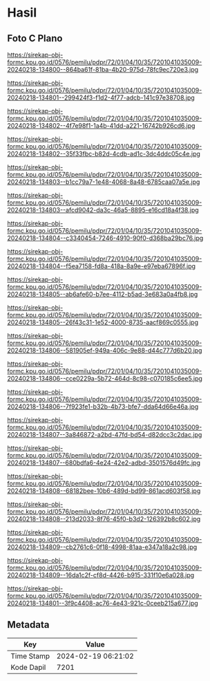 # Hasil

## Foto C Plano

https://sirekap-obj-formc.kpu.go.id/0576/pemilu/pdpr/72/01/04/10/35/7201041035009-20240218-134800--864ba61f-81ba-4b20-975d-78fc9ec720e3.jpg

https://sirekap-obj-formc.kpu.go.id/0576/pemilu/pdpr/72/01/04/10/35/7201041035009-20240218-134801--299424f3-f1d2-4f77-adcb-141c97e38708.jpg

https://sirekap-obj-formc.kpu.go.id/0576/pemilu/pdpr/72/01/04/10/35/7201041035009-20240218-134802--4f7e98f1-1a4b-41dd-a221-16742b926cd6.jpg

https://sirekap-obj-formc.kpu.go.id/0576/pemilu/pdpr/72/01/04/10/35/7201041035009-20240218-134802--35f33fbc-b82d-4cdb-ad1c-3dc4ddc05c4e.jpg

https://sirekap-obj-formc.kpu.go.id/0576/pemilu/pdpr/72/01/04/10/35/7201041035009-20240218-134803--b1cc79a7-1e48-4068-8a48-6785caa07a5e.jpg

https://sirekap-obj-formc.kpu.go.id/0576/pemilu/pdpr/72/01/04/10/35/7201041035009-20240218-134803--afcd9042-da3c-46a5-8895-e16cd18a4f38.jpg

https://sirekap-obj-formc.kpu.go.id/0576/pemilu/pdpr/72/01/04/10/35/7201041035009-20240218-134804--c3340454-7246-4910-90f0-d368ba29bc76.jpg

https://sirekap-obj-formc.kpu.go.id/0576/pemilu/pdpr/72/01/04/10/35/7201041035009-20240218-134804--f5ea7158-fd8a-418a-8a9e-e97eba67896f.jpg

https://sirekap-obj-formc.kpu.go.id/0576/pemilu/pdpr/72/01/04/10/35/7201041035009-20240218-134805--ab6afe60-b7ee-4112-b5ad-3e683a0a4fb8.jpg

https://sirekap-obj-formc.kpu.go.id/0576/pemilu/pdpr/72/01/04/10/35/7201041035009-20240218-134805--26f43c31-1e52-4000-8735-aacf869c0555.jpg

https://sirekap-obj-formc.kpu.go.id/0576/pemilu/pdpr/72/01/04/10/35/7201041035009-20240218-134806--581905ef-949a-406c-9e88-d44c777d6b20.jpg

https://sirekap-obj-formc.kpu.go.id/0576/pemilu/pdpr/72/01/04/10/35/7201041035009-20240218-134806--cce0229a-5b72-464d-8c98-c070185c6ee5.jpg

https://sirekap-obj-formc.kpu.go.id/0576/pemilu/pdpr/72/01/04/10/35/7201041035009-20240218-134806--7f923fe1-b32b-4b73-bfe7-dda64d66e46a.jpg

https://sirekap-obj-formc.kpu.go.id/0576/pemilu/pdpr/72/01/04/10/35/7201041035009-20240218-134807--3a846872-a2bd-47fd-bd54-d82dcc3c2dac.jpg

https://sirekap-obj-formc.kpu.go.id/0576/pemilu/pdpr/72/01/04/10/35/7201041035009-20240218-134807--680bdfa6-4e24-42e2-adbd-3501576d49fc.jpg

https://sirekap-obj-formc.kpu.go.id/0576/pemilu/pdpr/72/01/04/10/35/7201041035009-20240218-134808--68182bee-10b6-489d-bd99-861acd603f58.jpg

https://sirekap-obj-formc.kpu.go.id/0576/pemilu/pdpr/72/01/04/10/35/7201041035009-20240218-134808--213d2033-8f76-45f0-b3d2-126392b8c602.jpg

https://sirekap-obj-formc.kpu.go.id/0576/pemilu/pdpr/72/01/04/10/35/7201041035009-20240218-134809--cb2761c6-0f18-4998-81aa-e347a18a2c98.jpg

https://sirekap-obj-formc.kpu.go.id/0576/pemilu/pdpr/72/01/04/10/35/7201041035009-20240218-134809--16da1c2f-cf8d-4426-b915-331f10e6a028.jpg

https://sirekap-obj-formc.kpu.go.id/0576/pemilu/pdpr/72/01/04/10/35/7201041035009-20240218-134801--3f9c4408-ac76-4e43-921c-0ceeb215a677.jpg


## Metadata

| Key        | Value               |
| ---------- | ------------------- |
| Time Stamp | 2024-02-19 06:21:02 |
| Kode Dapil | 7201                |



